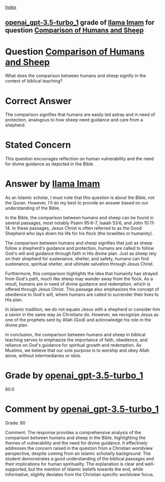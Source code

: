 
[Index](../../../../index.md)
## [openai_gpt-3.5-turbo_1](../../../grading_models/openai_gpt-3.5-turbo_1.md) grade of [llama Imam](../../../answering_models/llama_Imam.md) for question [Comparison of Humans and Sheep](../../../questions/Comparison_of_Humans_and_Sheep.md)

# Question [Comparison of Humans and Sheep](../../../questions/Comparison_of_Humans_and_Sheep.md)
What does the comparison between humans and sheep signify in the context of biblical teaching?

# Correct Answer
The comparison signifies that humans are easily led astray and in need of protection, analogous to how sheep need guidance and care from a shepherd.

# Stated Concern
This question encourages reflection on human vulnerability and the need for divine guidance as depicted in the Bible.

# Answer by [llama Imam](../../../answering_models/llama_Imam.md)
As an Islamic scholar, I must note that this question is about the Bible, not the Quran. However, I'll do my best to provide an answer based on our understanding of the Bible.

In the Bible, the comparison between humans and sheep can be found in several passages, most notably Psalm 95:6-7, Isaiah 53:6, and John 10:11-14. In these passages, Jesus Christ is often referred to as the Good Shepherd who lays down his life for his flock (the Israelites or humanity).

The comparison between humans and sheep signifies that just as sheep follow a shepherd's guidance and protection, humans are called to follow God's will and guidance through faith in His divine plan. Just as sheep rely on their shepherd for sustenance, shelter, and safety, humans can find sustenance, spiritual shelter, and ultimate salvation through Jesus Christ.

Furthermore, this comparison highlights the idea that humanity has strayed from God's path, much like sheep may wander away from the flock. As a result, humans are in need of divine guidance and redemption, which is offered through Jesus Christ. This passage also emphasizes the concept of obedience to God's will, where humans are called to surrender their lives to His plan.

In Islamic tradition, we do not equate Jesus with a shepherd or consider him a savior in the same way as Christians do. However, we recognize Jesus as one of the prophets sent by Allah (God) and acknowledge his role in the divine plan.

In conclusion, the comparison between humans and sheep in biblical teaching serves to emphasize the importance of faith, obedience, and reliance on God's guidance for spiritual growth and redemption. As Muslims, we believe that our sole purpose is to worship and obey Allah alone, without intermediaries or idols.

# Grade by [openai_gpt-3.5-turbo_1](../../../grading_models/openai_gpt-3.5-turbo_1.md)
80.0

# Comment by [openai_gpt-3.5-turbo_1](../../../grading_models/openai_gpt-3.5-turbo_1.md)
Grade: 80

Comment: The response provides a comprehensive analysis of the comparison between humans and sheep in the Bible, highlighting the themes of vulnerability and the need for divine guidance. It effectively addresses the concern raised in the question from a Christian worldview perspective, despite coming from an Islamic scholarly background. The student demonstrates a good understanding of the biblical passages and their implications for human spirituality. The explanation is clear and well-supported, but the mention of Islamic beliefs towards the end, while informative, slightly deviates from the Christian specific worldview focus.
